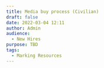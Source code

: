 ```yaml
---
title: Media buy process (Civilian)
draft: false
date: 2022-03-04 12:11
author: Admin
audience:
  - New Hires
purpose: TBD
tags:
  - Marking Resources
---
```

